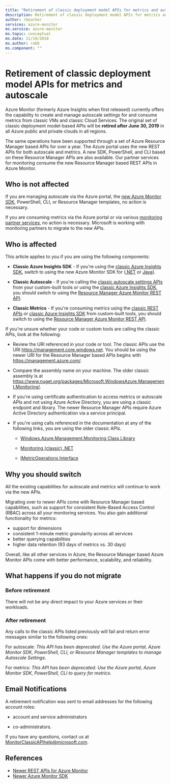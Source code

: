 ```yaml
---
title: "Retirement of classic deployment model APIs for metrics and autoscale"
description: Retirement of classic deployment model APIs for metrics and autoscale
author: rboucher
services: azure-monitor
ms.service: azure-monitor
ms.topic: conceptual
ms.date: 11/19/2018
ms.author: robb
ms.component: ""
---
```

# Retirement of classic deployment model APIs for metrics and autoscale

Azure Monitor (formerly Azure Insights when first released) currently offers the capability to create and manage autoscale settings for and consume metrics from classic VMs and classic Cloud Services. The original set of classic deployment model-based APIs will be **retired after June 30, 2019** in all Azure public and private clouds in all regions.   

The same operations have been supported through a set of Azure Resource Manager based APIs for over a year. The Azure portal uses the new REST APIs for both autoscale and metrics. A new SDK, PowerShell, and CLI based on these Resource Manager APIs are also available. Our partner services for monitoring consume the new Resource Manager based REST APIs in Azure Monitor.  

## Who is not affected 

If you are managing autoscale via the Azure portal, the [new Azure Monitor SDK](https://www.nuget.org/packages/Microsoft.Azure.Management.Monitor/), PowerShell, CLI, or Resource Manager templates, no action is necessary.  

If you are consuming metrics via the Azure portal or via various [monitoring partner services](../../monitoring-and-diagnostics/monitoring-partners), no action is necessary. Microsoft is working with monitoring partners to migrate to the new APIs.

## Who is affected 

This article applies to you if you are using the following components:

- **Classic Azure Insights SDK** - If you're using the [classic Azure Insights SDK](https://www.nuget.org/packages/Microsoft.WindowsAzure.Management.Monitoring/),  switch to using the new Azure Monitor SDK for ([.NET](https://github.com/azure/azure-libraries-for-net#download) or [Java](https://github.com/azure/azure-libraries-for-java#download)).

- **Classic Autoscale** - If you're calling the [classic autoscale settings APIs](https://msdn.microsoft.com/en-us/library/azure/mt348562.aspx) from your custom-built tools or using the [classic Azure Insights SDK](https://www.nuget.org/packages/Microsoft.WindowsAzure.Management.Monitoring/), you should switch to using the [Resource Manager Azure Monitor REST API](https://docs.microsoft.com/en-us/rest/api/monitor/autoscalesettings).

- **Classic Metrics** - If you're consuming metrics using the [classic REST APIs](https://msdn.microsoft.com/en-us/library/azure/dn510374.aspx) or  [classic Azure Insights SDK](https://www.nuget.org/packages/Microsoft.WindowsAzure.Management.Monitoring/) from custom-built tools, you should switch to using the [Resource Manager Azure Monitor REST API](https://docs.microsoft.com/en-us/rest/api/monitor/autoscalesettings). 

If you're unsure whether your code or custom tools are calling the classic APIs, look at the following:

- Review the URI referenced in your code or tool. The classic APIs use the URI https://management.core.windows.net. You should be using the newer URI for the Resource Manager based APIs begins with https://management.azure.com/.

- Compare the assembly name on your machine. The older classic assembly is  at  https://www.nuget.org/packages/Microsoft.WindowsAzure.Management.Monitoring/.

- If you're using certificate authentication to access metrics or autoscale APIs and not using Azure Active Directory, you are using a classic endpoint and library. The newer Resource Manager APIs require Azure Active Directory authentication via a service principal.

- If you're using calls referenced in the documentation at any of the following links, you are using the older classic APIs.

  - [Windows.Azure.Management.Monitoring Class Library](https://docs.microsoft.com/en-us/previous-versions/azure/dn510414(v=azure.100))

  - [Monitoring (classic) .NET](https://docs.microsoft.com/en-us/previous-versions/azure/reference/mt348562(v%3dazure.100))

  - [IMetricOperations Interface](https://docs.microsoft.com/en-us/previous-versions/azure/reference/dn802395(v%3dazure.100))

## Why you should switch

All the existing capabilities for autoscale and metrics will continue to work via the new APIs.  

Migrating over to newer APIs come with Resource Manager based capabilities, such as support for consistent Role-Based Access Control (RBAC) across all your monitoring services. You also gain additional functionality for metrics: 

- support for dimensions
- consistent 1-minute metric granularity across all services 
- better querying capabilities
- higher data retention (93 days of metrics vs. 30 days) 

Overall, like all other services in Azure, the Resource Manager based Azure Monitor APIs come with better performance, scalability, and reliability. 

 
## What happens if you do not migrate

### Before retirement

There will not be any direct impact to your Azure services or their workloads.  

### After retirement

Any calls to the classic APIs listed previously will fail and return error messages similar to the following ones:

For autoscale:
*This API has been deprecated. Use the Azure portal, Azure Monitor SDK, PowerShell, CLI, or Resource Manager templates to manage Autoscale Settings*.  

For metrics: 
*This API has been deprecated. Use the Azure portal, Azure Monitor SDK, PowerShell, CLI to query for metrics*.

## Email Notifications

A retirement notification was sent to email addresses for the following account roles: 

- account and service administrators 

- co-administrators.  

If you have any questions, contact us at MonitorClassicAPIhelp@microsoft.com.  

## References

- [Newer REST APIs for Azure Monitor](https://docs.microsoft.com/en-us/rest/api/monitor/) 
- [Newer Azure Monitor SDK](https://www.nuget.org/packages/Microsoft.Azure.Management.Monitor/)
